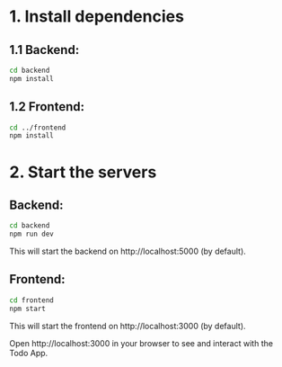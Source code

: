 # 1. Install dependencies

## 1.1 Backend:
```bash
cd backend
npm install
```

## 1.2 Frontend:
```bash
cd ../frontend
npm install
```

# 2. Start the servers

## Backend:
```bash
cd backend
npm run dev
```
This will start the backend on http://localhost:5000 (by default).

## Frontend:
```bash
cd frontend
npm start
```
This will start the frontend on http://localhost:3000 (by default).

Open http://localhost:3000 in your browser to see and interact with the Todo App.
